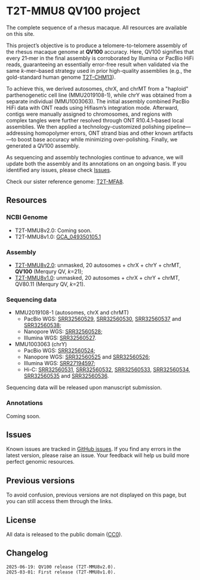 # T2T-MMU8 QV100 project

The complete sequence of a rhesus macaque. All resources are available on this site.

This project’s objective is to produce a telomere-to-telomere assembly of the rhesus macaque genome at **QV100** accuracy. Here, QV100 signifies that every 21‑mer in the final assembly is corroborated by Illumina or PacBio HiFi reads, guaranteeing an essentially error-free result when validated via the same _k_-mer–based strategy used in prior high-quality assemblies (e.g., the gold-standard human genome [T2T-CHM13](https://www.science.org/doi/10.1126/science.abj6987)).

To achieve this, we derived autosomes, chrX, and chrMT from a "haploid" parthenogenetic cell line (MMU2019108-1), while chrY was obtained from a separate individual (MMU1003063). The initial assembly combined PacBio HiFi data with ONT reads using Hifiasm’s integration mode. Afterward, contigs were manually assigned to chromosomes, and regions with complex tangles were further resolved through ONT R10.4.1–based local assemblies. We then applied a technology-customized polishing pipeline—addressing homopolymer errors, ONT strand bias and other known artifacts—to boost base accuracy while minimizing over-polishing. Finally, we generated a QV100 assembly.

As sequencing and assembly technologies continue to advance, we will update both the assembly and its annotations on an ongoing basis. If you identified any issues, please check [Issues](https://github.com/zhang-shilong/T2T-MMU8?tab=readme-ov-file#issues).

Check our sister reference genome: [T2T-MFA8](https://github.com/zhang-shilong/T2T-MFA8).

## Resources

### NCBI Genome

- T2T-MMU8v2.0: Coming soon.
- T2T-MMU8v1.0: [GCA_049350105.1](https://www.ncbi.nlm.nih.gov/datasets/genome/GCA_049350105.1/)

### Assembly

- [T2T-MMU8v2.0](https://synplotter.sjtu.edu.cn/disk2/T2T-MMU8/v2.0/T2T-MMU8.v2.0.fasta.gz): unmasked, 20 autosomes + chrX + chrY + chrMT, **QV100** (Merqury QV, _k_=21);
- [T2T-MMU8v1.0](https://synplotter.sjtu.edu.cn/disk2/T2T-MMU8/v1.0/T2T-MMU8.v1.0.fasta.gz): unmasked, 20 autosomes + chrX + chrY + chrMT, QV80.11 (Merqury QV, _k_=21).

### Sequencing data

- MMU2019108-1 (autosomes, chrX and chrMT)
  - PacBio WGS: [SRR32560529](https://www.ncbi.nlm.nih.gov/sra/?term=SRR32560529), [SRR32560530](https://www.ncbi.nlm.nih.gov/sra/?term=SRR32560530), [SRR32560537](https://www.ncbi.nlm.nih.gov/sra/?term=SRR32560537) and [SRR32560538](https://www.ncbi.nlm.nih.gov/sra/?term=SRR32560538);
  - Nanopore WGS: [SRR32560528](https://www.ncbi.nlm.nih.gov/sra/?term=SRR32560528);
  - Illumina WGS: [SRR32560527](https://www.ncbi.nlm.nih.gov/sra/?term=SRR32560527).
- MMU1003063 (chrY)
  - PacBio WGS: [SRR32560524](https://www.ncbi.nlm.nih.gov/sra/?term=SRR32560524);
  - Nanopore WGS: [SRR32560525](https://www.ncbi.nlm.nih.gov/sra/?term=SRR32560525) and [SRR32560526](https://www.ncbi.nlm.nih.gov/sra/?term=SRR32560526);
  - Illumina WGS: [SRR27194597](https://www.ncbi.nlm.nih.gov/sra/?term=SRR27194597);
  - Hi-C: [SRR32560531](https://www.ncbi.nlm.nih.gov/sra/?term=SRR32560531), [SRR32560532](https://www.ncbi.nlm.nih.gov/sra/?term=SRR32560532), [SRR32560533](https://www.ncbi.nlm.nih.gov/sra/?term=SRR32560533), [SRR32560534](https://www.ncbi.nlm.nih.gov/sra/?term=SRR32560534), [SRR32560535](https://www.ncbi.nlm.nih.gov/sra/?term=SRR32560535) and [SRR32560536](https://www.ncbi.nlm.nih.gov/sra/?term=SRR32560536).

Sequencing data will be released upon manuscript submission.

### Annotations

Coming soon.

## Issues

Known issues are tracked in [GitHub issues](https://github.com/zhang-shilong/T2T-MMU8/issues). If you find any errors in the latest version, please raise an issue. Your feedback will help us build more perfect genomic resources.

## Previous versions

To avoid confusion, previous versions are not displayed on this page, but you can still access them through the links.

## License

All data is released to the public domain ([CC0](https://creativecommons.org/publicdomain/zero/1.0/)).

## Changelog

```
2025-06-19: QV100 release (T2T-MMU8v2.0).
2025-03-01: First release (T2T-MMU8v1.0).
```
